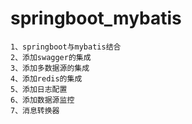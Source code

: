 # springboot_mybatis
	1、springboot与mybatis结合
	2、添加swagger的集成
	3、添加多数据源的集成
	4、添加redis的集成
	5、添加日志配置
	6、添加数据源监控
	7、消息转换器